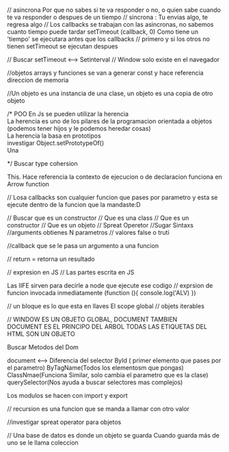 
// asincrona Por que no sabes si te va responder o no, o quien sabe cuando te va responder o despues de un tiempo 
// sincrona : Tu envias algo, te regresa algo 
// Los callbacks se trabajan con las asincronas, no sabemos cuanto tiempo puede tardar
setTimeout (callback, 0) Como tiene un 'tiempo'  se ejecutara antes que los callbacks // primero y si los otros no tienen setTimeout se ejecutan despues 

// Buscar setTimeout <--> Setinterval 
// Window solo existe en el navegador 

//objetos arrays y funciones se van a generar const y hace referencia direccion de memoria

//Un objeto es una instancia de una clase, un objeto es una copia de otro objeto


/*
POO
En Js se pueden utilizar la herencia          
La herencia es uno de los pilares de la programacion orientada a objetos (podemos tener hijos y le podemos heredar cosas)       
La herencia la basa en prototipos      
investigar Object.setPrototypeOf()         
Una       

*/
Buscar type cohersion 


This. Hace referencia la contexto de ejecucion  o de declaracion funciona en Arrow function

// Losa callbacks son cualquier funcion que pases por parametro  y esta se ejecute dentro de la funcion que la mandaste:D

// Buscar que es un constructor
// Que es una class 
// Que es un constructor
// Que es un objeto
// Spreat Operetor
//Sugar Sintaxs
//arguments obtienes N parametros 
// valores false o truti 

//callback que se le pasa un argumento a una funcion 

// return = retorna un resultado 

// expresion en JS // Las  partes escrita en JS

Las IIFE sirven para decirle  a node que ejecute ese codigo // exprsion de funcion invocada inmediatamente 
(function (){
    console.log('ALV)
})

// un bloque es lo que esta en llaves 
El scope global 
// objets iterables 

// WINDOW ES UN OBJETO GLOBAL, DOCUMENT TAMBIEN  
DOCUMENT ES EL PRINCIPO DEL ARBOL
TODAS LAS ETIQUETAS DEL HTML SON UN OBJETO 

Buscar Metodos del Dom 

document <-->
Diferencia del selector
ById ( primer elemento que pases por el parametro)
ByTagName(Todos los elementosm que pongas)
ClassNmae(Funciona Similar, solo cambia el parametro que es la clase)
querySelector(Nos ayuda a buscar selectores mas complejos)

Los modulos se hacen con import y export      

// recursion es una funcion que se manda a llamar con otro valor 


//investigar spreat operator para objetos 

// Una base de datos es donde un objeto se guarda
Cuando guarda más de uno se le llama coleccion 